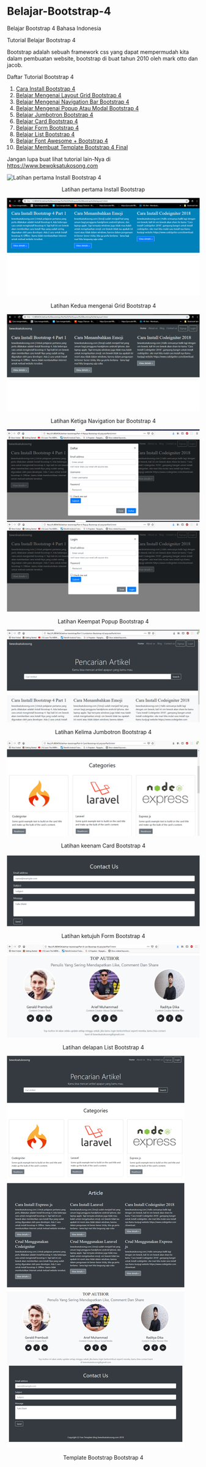 # Belajar-Bootstrap-4
Belajar Bootstrap 4 Bahasa Indonesia 

Tutorial Belajar Bootstrap 4 

Bootstrap adalah sebuah framework css yang dapat mempermudah kita dalam pembuatan website, bootstrap di buat tahun 2010 oleh mark otto dan jacob.

Daftar Tutorial Bootstrap 4 
1. [Cara Install Bootstrap 4 ](https://www.bewoksatukosong.com/2019/02/cara-install-bootstrap-4-part-1.html)
2. [Belajar Mengenai Layout Grid Bootstrap 4 ](https://www.bewoksatukosong.com/2019/02/cara-memahami-layout-bootstrap-4-part-2.html)
3. [Belajar Mengenai Navigation Bar Bootstrap 4 ](https://www.bewoksatukosong.com/2019/02/belajar-navigation-bar-bootstrap4.html)
4. [Belajar Mengenai Popup Atau Modal Bootstrap 4 ](https://www.bewoksatukosong.com/2019/03/belajar-menggunakan-pop-up-atau-modal-bootstrap-4.html)
5. [Belajar Jumbotron Bootstrap 4 ](https://www.bewoksatukosong.com/2019/03/belajar-menggunakan-jumbotron-bootstrap-4.html)
6. [Belajar Card Bootstrap 4 ](https://www.bewoksatukosong.com/2019/03/belajar-menggunakan-card-part-6-bootstrap.html)
7. [Belajar Form Bootstrap 4 ](https://www.bewoksatukosong.com/2019/03/belajar-menggunakan-form-bootstrap-4.html)
8. [Belajar List Bootstrap 4 ](https://www.bewoksatukosong.com/2019/03/belajar-menggunakan-list-part-8-bootstrap-4.html)
9. [Belajar Font Awesome + Bootstrap 4 ](https://www.bewoksatukosong.com/2019/03/belajar-cara-menggunakan-font-awesome-bootstrap-4.html)
10. [Belajar Membuat Template Bootstrap 4 Final ](https://www.bewoksatukosong.com/2019/03/belajar-cara-membuat-template-bootstrap-4-part-10.html)

Jangan lupa buat lihat tutorial lain-Nya di 
https://www.bewoksatukosong.com

![Latihan pertama Install Bootstrap 4](https://github.com/geraldprambudi/Belajar-Bootstrap-4/blob/master/Part%201%20Install%20Bootstrap%204/Screenshot_1.png "Latihan pertama Install Bootstrap")
<p align="center">
  Latihan pertama Install Bootstrap
</p>

![Latihan Kedua Grid Bootstrap 4](https://github.com/geraldprambudi/Belajar-Bootstrap-4/blob/master/Part%202%20Layout%20Bootstrap%204/Screenshot%20Latihan%20Part%202/3.png "Latihan kedua mengenai grid bootstrap")
<p align="center">
  Latihan Kedua mengenai Grid Bootstrap 4
</p>

![Latihan Ketiga Navigation bar Bootstrap 4](https://github.com/geraldprambudi/Belajar-Bootstrap-4/blob/master/Part%203%20Navigation%20Bar%20Bootstrap%204/Screenshot%20Latihan%20Part%203/4.png "Latihan Ketiga Navigation bar Bootstrap 4")
<p align="center">
  Latihan Ketiga Navigation bar Bootstrap 4
</p>

![Latihan Keempat Popup atau Modal Bootstrap 4](https://github.com/geraldprambudi/Belajar-Bootstrap-4/blob/master/Part%204%20Popup%20Bootstrap%204/screenshot%20part%204%20bootstrap%20popup/10.png "Latihan Keempat Popup Bootstrap 4")
![Latihan Keempat Popup atau Modal Bootstrap 4](https://github.com/geraldprambudi/Belajar-Bootstrap-4/blob/master/Part%204%20Popup%20Bootstrap%204/screenshot%20part%204%20bootstrap%20popup/11.png "Latihan Keempat Popup Bootstrap 4")
<p align="center">
  Latihan Keempat Popup Bootstrap 4
</p>

![Latihan Kelima Jumbotron Bootstrap 4](https://github.com/geraldprambudi/Belajar-Bootstrap-4/blob/master/Part%205%20Jumbotron%20Bootstrap%204/screenshot%20part%204%20bootstrap%20popup/6.png "Latihan Kelima Jumbotron Bootstrap 4")
<p align="center">
  Latihan Kelima Jumbotron Bootstrap 4
</p>

![Latihan keenam Card Bootstrap 4](https://github.com/geraldprambudi/Belajar-Bootstrap-4/blob/master/Part%206%20Card%20Bootstrap%204/Screenshot%20Part%206%20Card%20Bootstrap%204/5.png "Latihan keenam Card Bootstrap 4")
<p align="center">
  Latihan keenam Card Bootstrap 4
</p>

![Latihan ketujuh Form Bootstrap 4](https://github.com/geraldprambudi/Belajar-Bootstrap-4/blob/master/Part%207%20Form%20Boostrap%204/Screenshot%20Part%207%20Form%20Boostrap%204/3.png "Latihan ketujuh Form Bootstrap 4")
<p align="center">
  Latihan ketujuh Form Bootstrap 4
</p>

![Latihan delapan List Bootstrap 4](https://github.com/geraldprambudi/Belajar-Bootstrap-4/blob/master/Part%208%20List%20Boostrap%204/Screenshot%20Part%208%20list%20Bootstrap%204/4.png "Latihan delapan List Bootstrap 4")
<p align="center">
  Latihan delapan List Bootstrap 4
</p>

![Template Bootstrap Bootstrap 4](https://github.com/geraldprambudi/Belajar-Bootstrap-4/blob/master/Part%20Final%2010%20Belajar%20Membuat%20Template%20%20Boostrap%204/Screenshot%20Part%2010%20FInal%20Bootstrap%204/final.png "Template Bootstrap Bootstrap 4")
<p align="center">
  Template Bootstrap Bootstrap 4
</p>
